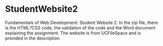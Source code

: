 # StudentWebsite2
Fundamentals of Web Development: Student Website 2. In the zip file, there is the HTML?CSS code, the validation of the code and the Word document explaining the assignment. The website is from UCFileSpace and is provided in the description.
